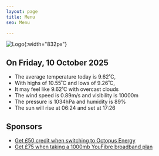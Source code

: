 ```yaml
---
layout: page
title: Menu
seo: Menu

---
```


![Logo](/images/logo.jpg){:width="832px"}

<!-- weather_marker starts -->
## On Friday, 10 October 2025

- The average temperature today is 9.62˚C,
- With highs of 10.55˚C and lows of 9.26˚C,
- It may feel like 9.62˚C with overcast clouds
- The wind speed is 0.89m/s and visibility is 10000m
- The pressure is 1034hPa and humidity is 89%
- The sun will rise at 06:24 and set at 17:26

<!-- weather_marker ends -->

## Sponsors

- [Get £50 credit when switching to Octopus Energy](https://bit.ly/3oD1nnS)
- [Get £75 when taking a 1000mb YouFibre broadband plan](https://aklam.io/91zWhU?)
